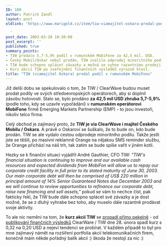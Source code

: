 ```yaml
---
ID: 180
author: Patrick Zandl
layout: post
oldlink: 'https://www.marigold.cz/item/tiw-viamajitel-oskara-prodal-podil-v-rumunskem-mobifonu

  '
post_date: 2003-03-20 10:30:00
post_excerpt: ''
published: true
summary_points:
- TIW prodalo 5,7-5,9% podíl v rumunském MobiFone za 42,5 mil. USD.
- Český Mobil/Oskar nebyl prodán, TIW zvolilo odprodej minoritního podílu.
- TIW bude schopno splácet závazky a možná se vyhne razantnímu prodeji aktiv.
- Kurz akcií TIW po zveřejnění finančních výsledků výrazně klesl.
title: "TIW (viamajitel Oskara) prodal podíl v rumunském MobiFonu"
---
```


<p>
Již delší dobu se spekulovalo o tom, že TIW / ClearWave budou muset prodat podíly ve svých středoevropských operátorech, aby si doplnil zásobu hotovosti. Stalo se, bylo prodáno <STRONG>za 42,5 mil USD zhruba 5,7-5,9%</STRONG> (podle toho, kdy se uzavře vypořádání) v <STRONG>rumunském operátorovi MobiFone</STRONG> firmě Emerging Markets Partnership (EMP) - to jsou investoři, nikoliv telco firma.</p>

<p>
Celý obchod je zajímavý proto, že <STRONG>TIW je via ClearWave i majitel Českého Mobilu / Oskara</STRONG>. A právě o Oskarovi se šuškalo, že to bude on, kdo bude prodán. TIW se ale vydalo cestou odprodeje minoritního podílu. Takže jestli jste se těšili, po masivní reklamně Orange na nějakou SMS reminder službu, že Orange přichází na náš trh, tak zatím se bude spíše vařit v jiném kotli. </p>

<p>
Hezky se k finanční situaci vyjádřil André Gauthier, CFO TIW: <I>"TIW's financial situation is continuing to improve and our available cash resources and expected dividends from MobiFon will allow us to repay our corporate credit facility in full prior to its stated maturity of June 30, 2003. Our main corporate debt will then be comprised of US$ 220 million in principal amount of 14% Senior Guaranteed Notes due December 2003 and we will continue to review opportunities to refinance our corporate debt, raise new financing and sell assets,"</I> pokud se vám to nechce číst, pak fakticky řekl, že TIW bude dále schopno splácet své závazky a je dost možné, že se z dluhý vyhrabe bez toho, aby muselo dále razantně prodávat svoje aktivity. </p>

<p>
To ale nic nemění na tom, že <STRONG>kurz akcií TIW</STRONG> se <A href="http://chart.yahoo.com/c/3m/t/tiwi.gif" target=_blank>propadl přímo pekelně</A> - od <A href="http://www.tiw.ca/engl/Section1_Infos/C_Medias/year2002/feb28.html" target=_blank>publikování finančních výsledků</A> ClearWare / TIW&#160;dne 28. února spadl kurz s 0,32 na 0,20 USD a nejeví tendenci se probírat. V každém případě to byl pro mne zajímavý námět na rozšíření portfolia akcií telekomunikačních firem, konečně mám někde pořádný balík akcií :) škoda že nestojí za nic :)</p>
